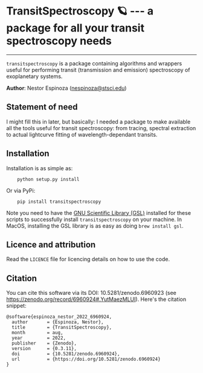 # TransitSpectroscopy 🪐 --- a package for all your transit spectroscopy needs
-------------------------------------------------------------------------------

`transitspectroscopy` is a package containing algorithms and wrappers useful for performing transit (transmission and emission) spectroscopy of exoplanetary systems.

**Author**: Nestor Espinoza (nespinoza@stsci.edu)

## Statement of need
I might fill this in later, but basically: I needed a package to make available all the tools useful for transit spectroscopy: from tracing, spectral extraction to actual lightcurve fitting of wavelength-dependant transits.

## Installation
Installation is as simple as:

        python setup.py install

Or via PyPi:

        pip install transitspectroscopy

Note you need to have the [GNU Scientific Library (GSL)](https://www.gnu.org/software/gsl/) installed for these scripts to successfully install `transitspectroscopy` on your machine. In MacOS, installing the GSL library is as easy as doing `brew install gsl`.

## Licence and attribution

Read the `LICENCE` file for licencing details on how to use the code.

## Citation

You can cite this software via its DOI: 10.5281/zenodo.6960923 (see https://zenodo.org/record/6960924#.YutMaezMLUI). Here's the citation snippet:

    @software{espinoza_nestor_2022_6960924,
      author       = {Espinoza, Nestor},
      title        = {TransitSpectroscopy},
      month        = aug,
      year         = 2022,
      publisher    = {Zenodo},
      version      = {0.3.11},
      doi          = {10.5281/zenodo.6960924},
      url          = {https://doi.org/10.5281/zenodo.6960924}
    }
